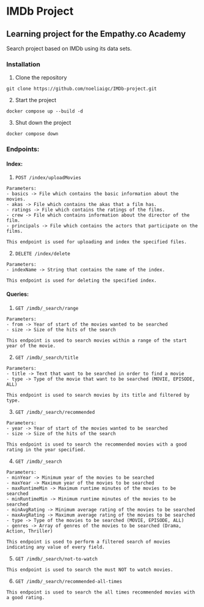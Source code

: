# IMDb Project

## Learning project for the Empathy.co Academy

Search project based on IMDb using its data sets.

### Installation

  1. Clone the repository
  ```
  git clone https://github.com/noeliaigc/IMDb-project.git
  ```
  
  2. Start the project
  ```
  docker compose up --build -d
  ```
  
  3. Shut down the project
   ```
  docker compose down
  ```
  
### Endpoints:

  #### Index:
  
  1. `POST /index/uploadMovies`
  
    Parameters:
    - basics -> File which contains the basic information about the movies.
    - akas -> File which contains the akas that a film has.
    - ratings -> File which contains the ratings of the films.
    - crew -> File which contains information about the director of the film.
    - principals -> File which contains the actors that participate on the films.
    
    This endpoint is used for uploading and index the specified files.
    
  2. `DELETE /index/delete`
  
    Parameters:
    - indexName -> String that contains the name of the index.
    
    This endpoint is used for deleting the specified index.
  
  
  
  #### Queries:
  
  1. `GET /imdb/_search/range`
  
    Parameters:
    - from -> Year of start of the movies wanted to be searched
    - size -> Size of the hits of the search
    
    This endpoint is used to search movies within a range of the start year of the movie.
    
  2. `GET /imdb/_search/title`
  
    Parameters:
    - title -> Text that want to be searched in order to find a movie
    - type -> Type of the movie that want to be searched (MOVIE, EPISODE, ALL)
    
    This endpoint is used to search movies by its title and filtered by type.
    
  3. `GET /imdb/_search/recommended`
  
    Parameters:
    - year -> Year of start of the movies wanted to be searched
    - size -> Size of the hits of the search
    
    This endpoint is used to search the recommended movies with a good rating in the year specified.
    
  4. `GET /imdb/_search`
  
    Parameters:
    - minYear -> Minimum year of the movies to be searched
    - maxYear -> Maximum year of the movies to be searched
    - maxRuntimeMin -> Maximum runtime minutes of the movies to be searched
    - minRuntimeMin -> Minimum runtime minutes of the movies to be searched
    - minAvgRating -> Minimum average rating of the movies to be searched
    - maxAvgRating -> Maximum average rating of the movies to be searched
    - type -> Type of the movies to be searched (MOVIE, EPISODE, ALL)
    - genres -> Array of genres of the movies to be searched (Drama, Action, Thriller)
    
    This endpoint is used to perform a filtered search of movies indicating any value of every field.
    
  5. `GET /imdb/_search/not-to-watch`
  
    This endpoint is used to search the must NOT to watch movies.
    
  6. `GET /imdb/_search/recommended-all-times`
  
    This endpoint is used to search the all times recommended movies with a good rating.

